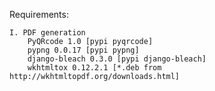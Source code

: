 Requirements:
    
    I. PDF generation 
        PyQRcode 1.0 [pypi pyqrcode]
        pypng 0.0.17 [pypi pypng]
        django-bleach 0.3.0 [pypi django-bleach]
        wkhtmltox 0.12.2.1 [*.deb from http://wkhtmltopdf.org/downloads.html]